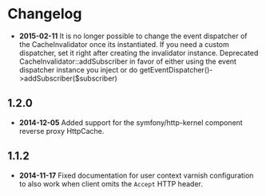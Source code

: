 Changelog
=========

* **2015-02-11** It is no longer possible to change the event dispatcher of the
  CacheInvalidator once its instantiated. If you need a custom dispatcher, set it
  right after creating the invalidator instance. Deprecated CacheInvalidator::addSubscriber
  in favor of either using the event dispatcher instance you inject or do
  getEventDispatcher()->addSubscriber($subscriber)

1.2.0
-----

* **2014-12-05** Added support for the symfony/http-kernel component reverse proxy HttpCache.

1.1.2
-----

* **2014-11-17** Fixed documentation for user context varnish configuration to also work when
  client omits the `Accept` HTTP header.
